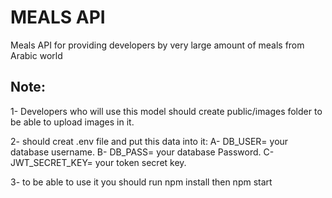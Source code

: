 # MEALS API 
Meals API for providing developers by very large amount of meals from Arabic world


## Note:
1- Developers who will use this model should create public/images folder to be able to upload images in it.

2- should creat .env file and put this data into it:
A- DB_USER= your database username.
B- DB_PASS= your database Password.
C- JWT_SECRET_KEY= your token secret key.

3- to be able to use it you should run npm install then npm start



